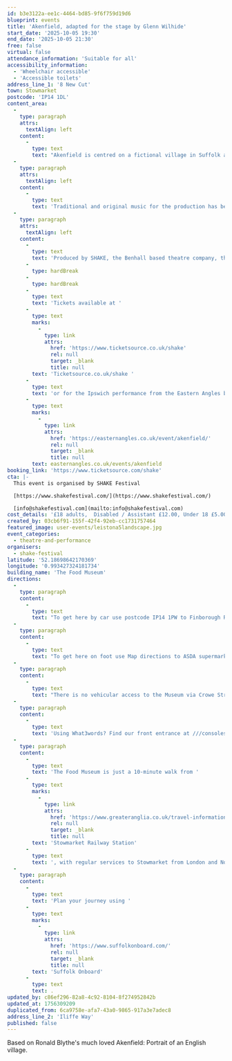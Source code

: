 ```yaml
---
id: b3e3122a-ee1c-4464-bd85-9f6f759d19d6
blueprint: events
title: 'Akenfield, adapted for the stage by Glenn Wilhide'
start_date: '2025-10-05 19:30'
end_date: '2025-10-05 21:30'
free: false
virtual: false
attendance_information: 'Suitable for all'
accessibility_information:
  - 'Wheelchair accessible'
  - 'Accessible toilets'
address_line_1: '8 New Cut'
town: Stowmarket
postcode: 'IP14 1DL'
content_area:
  -
    type: paragraph
    attrs:
      textAlign: left
    content:
      -
        type: text
        text: "Akenfield is centred on a fictional village in Suffolk and is a unique record of social history across three generations based around Charsfield and surrounding East Suffolk villages. Taking its lead from Peter Hall's 1975 film which was performed by local people, the stage play of Akenfield has been cast from within the community. "
  -
    type: paragraph
    attrs:
      textAlign: left
    content:
      -
        type: text
        text: 'Traditional and original music for the production has been composed by leading local Folk musician Finn Collinson, who will be playing live on stage with other musicians during the performances. The beautiful sets are designed by the distinguished sculptor Laurence Edwards with costumes by Constance Mackenzie.'
  -
    type: paragraph
    attrs:
      textAlign: left
    content:
      -
        type: text
        text: 'Produced by SHAKE, the Benhall based theatre company, the new play will initially be performed as 9 previews in Framlingham, Halesworth, Ipswich, Stowmarket and Leiston between September 24th and October 11th.'
      -
        type: hardBreak
      -
        type: hardBreak
      -
        type: text
        text: 'Tickets available at '
      -
        type: text
        marks:
          -
            type: link
            attrs:
              href: 'https://www.ticketsource.co.uk/shake'
              rel: null
              target: _blank
              title: null
        text: 'Ticketsource.co.uk/shake '
      -
        type: text
        text: 'or for the Ipswich performance from the Eastern Angles box office '
      -
        type: text
        marks:
          -
            type: link
            attrs:
              href: 'https://easternangles.co.uk/event/akenfield/'
              rel: null
              target: _blank
              title: null
        text: easternangles.co.uk/events/akenfield
booking_link: 'https://www.ticketsource.com/shake'
cta: |-
  This event is organised by SHAKE Festival

  [https://www.shakefestival.com/](https://www.shakefestival.com/) 

  [info@shakefestival.com](mailto:info@shakefestival.com)
cost_details: '£18 adults,  Disabled / Assistant £12.00, Under 18 £5.00'
created_by: 03cb6f91-155f-42f4-92eb-cc1731757464
featured_image: user-events/leistona5landscape.jpg
event_categories:
  - theatre-and-performance
organisers:
  - shake-festival
latitude: '52.18698642170369'
longitude: '0.993427324181734'
building_name: 'The Food Museum'
directions:
  -
    type: paragraph
    content:
      -
        type: text
        text: "To get here by car use postcode IP14 1PW to Finborough Road, then turn in to Iliffe Way. The museum car park, 'Iliffe Way Carpark' IP14 1SL is on the right."
  -
    type: paragraph
    content:
      -
        type: text
        text: "To get here on foot use Map directions to ASDA supermarket, IP14 1SL. The museum's main entrance is opposite."
  -
    type: paragraph
    content:
      -
        type: text
        text: "There is no vehicular access to the Museum via Crowe Street, please do not follow SatNav/map instructions that take you this way. Some road/street signs may still use our previous name 'Museum of East Anglian Life'."
  -
    type: paragraph
    content:
      -
        type: text
        text: 'Using What3words? Find our front entrance at ///consoles.today.shuttling'
  -
    type: paragraph
    content:
      -
        type: text
        text: 'The Food Museum is just a 10-minute walk from '
      -
        type: text
        marks:
          -
            type: link
            attrs:
              href: 'https://www.greateranglia.co.uk/travel-information/station-information/smk'
              rel: null
              target: _blank
              title: null
        text: 'Stowmarket Railway Station'
      -
        type: text
        text: ', with regular services to Stowmarket from London and Norwich.'
  -
    type: paragraph
    content:
      -
        type: text
        text: 'Plan your journey using '
      -
        type: text
        marks:
          -
            type: link
            attrs:
              href: 'https://www.suffolkonboard.com/'
              rel: null
              target: _blank
              title: null
        text: 'Suffolk Onboard'
      -
        type: text
        text: .
updated_by: c86ef296-82a8-4c92-8104-8f274952842b
updated_at: 1756309209
duplicated_from: 6ca9758e-afa7-43a0-9865-917a3e7adec8
address_line_2: 'Iliffe Way'
published: false
---
```

Based on Ronald Blythe's much loved Akenfield: Portrait of an English village.